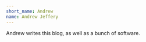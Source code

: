 ```yaml
---
short_name: Andrew
name: Andrew Jeffery
---
```

Andrew writes this blog, as well as a bunch of software.
